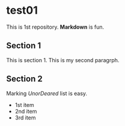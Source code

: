 # test01
 
This is 1st repository.
**Markdown** is fun.

## Section 1
This is section 1.
This is my second paragrph.

## Section 2
Marking *UnorDeared* list is easy.

- 1st item
- 2nd item
- 3rd item